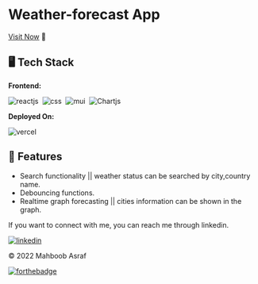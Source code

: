 # Weather-forecast App

[Visit Now](https://weather-app-mm-asraf.vercel.app/) 🚀

## 🖥️ Tech Stack
**Frontend:**

![reactjs](https://img.shields.io/badge/React-20232A?style=for-the-badge&logo=react&logoColor=61DAFB)&nbsp;
![css](https://img.shields.io/badge/CSS-0081CB?style=for-the-badge&logo=css&logoColor=white)&nbsp;
![mui](https://img.shields.io/badge/Material--UI-0081CB?style=for-the-badge&logo=material-ui&logoColor=white)&nbsp;
![Chartjs](https://img.shields.io/badge/Chartjs-ffff00?style=for-the-badge&logo=material-ui&logoColor=yellow)&nbsp;


**Deployed On:**

![vercel](https://img.shields.io/badge/Vercel-000000?style=for-the-badge&logo=vercel&logoColor=white)

## 🚀 Features
- Search functionality || weather status  can be searched by city,country name.
- Debouncing functions.
- Realtime graph forecasting || cities information can be shown in the graph.

If you want to connect with me, you can reach me through linkedin.

[![linkedin](https://img.shields.io/badge/LinkedIn-0077B5?style=for-the-badge&logo=linkedin&logoColor=white)](https://www.linkedin.com/in/mahboob-asraf/)

© 2022 Mahboob Asraf

[![forthebadge](https://forthebadge.com/images/badges/built-with-love.svg)](https://forthebadge.com)
